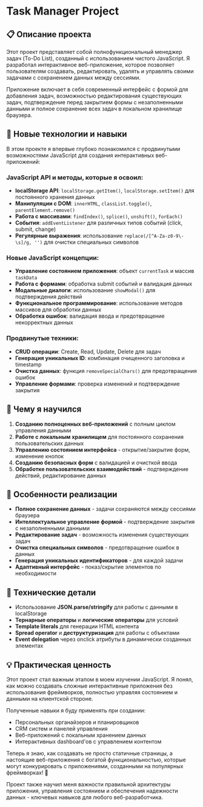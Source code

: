 # Task Manager Project

## 📋 Описание проекта

Этот проект представляет собой полнофункциональный менеджер задач (To-Do List), созданный с использованием чистого JavaScript. Я разработал интерактивное веб-приложение, которое позволяет пользователям создавать, редактировать, удалять и управлять своими задачами с сохранением данных между сессиями.

Приложение включает в себя современный интерфейс с формой для добавления задач, возможностью редактирования существующих задач, подтверждение перед закрытием формы с незаполненными данными и полное сохранение всех задач в локальном хранилище браузера.

## 🔧 Новые технологии и навыки

В этом проекте я впервые глубоко познакомился с продвинутыми возможностями JavaScript для создания интерактивных веб-приложений:

### **JavaScript API и методы, которые я освоил:**
- **localStorage API**: `localStorage.getItem()`, `localStorage.setItem()` для постоянного хранения данных
- **Манипуляции с DOM**: `innerHTML`, `classList.toggle()`, `parentElement.remove()`
- **Работа с массивами**: `findIndex()`, `splice()`, `unshift()`, `forEach()`
- **События**: `addEventListener` для различных типов событий (click, submit, change)
- **Регулярные выражения**: использование `replace(/[^A-Za-z0-9\-\s]/g, '')` для очистки специальных символов

### **Новые JavaScript концепции:**
- **Управление состоянием приложения**: объект `currentTask` и массив `taskData`
- **Работа с формами**: обработка submit событий и валидация данных
- **Модальные диалоги**: использование `showModal()` для подтверждения действий
- **Функциональное программирование**: использование методов массивов для обработки данных
- **Обработка ошибок**: валидация ввода и предотвращение некорректных данных

### **Продвинутые техники:**
- **CRUD операции**: Create, Read, Update, Delete для задач
- **Генерация уникальных ID**: комбинация очищенного заголовка и timestamp
- **Очистка данных**: функция `removeSpecialChars()` для предотвращения ошибок
- **Управление формами**: проверка изменений и подтверждение закрытия

## 🎯 Чему я научился

1. **Созданию полноценных веб-приложений** с полным циклом управления данными
2. **Работе с локальным хранилищем** для постоянного сохранения пользовательских данных
3. **Управлению состоянием интерфейса** - открытие/закрытие форм, изменение кнопок
4. **Созданию безопасных форм** с валидацией и очисткой ввода
5. **Обработке пользовательских взаимодействий** - подтверждение действий, редактирование данных

## 🚀 Особенности реализации

- **Полное сохранение данных** - задачи сохраняются между сессиями браузера
- **Интеллектуальное управление формой** - подтверждение закрытия с незаполненными данными
- **Редактирование задач** - возможность изменения существующих задач
- **Очистка специальных символов** - предотвращение ошибок в данных
- **Генерация уникальных идентификаторов** - для каждой задачи
- **Адаптивный интерфейс** - показ/скрытие элементов по необходимости

## 📱 Технические детали

- Использование **JSON.parse/stringify** для работы с данными в localStorage
- **Тернарные операторы** и **логические операторы** для условий
- **Template literals** для генерации HTML контента
- **Spread operator** и **деструктуризация** для работы с объектами
- **Event delegation** через onclick атрибуты в динамически созданных элементах


## 💡 Практическая ценность

Этот проект стал важным этапом в моем изучении JavaScript. Я понял, как можно создавать сложные интерактивные приложения без использования фреймворков, полностью управляя состоянием и данными на клиентской стороне.

Полученные навыки я буду применять при создании:
- Персональных органайзеров и планировщиков
- CRM систем и панелей управления
- Веб-приложений с локальным хранением данных
- Интерактивных dashboard'ов с управлением контентом

Теперь я знаю, как создавать не просто статичные страницы, а настоящие веб-приложения с богатой функциональностью, которые могут конкурировать с приложениями, созданными на популярных фреймворках! 🚀

Проект также научил меня важности правильной архитектуры приложения, управления состоянием и обеспечения надежности данных - ключевых навыков для любого веб-разработчика.